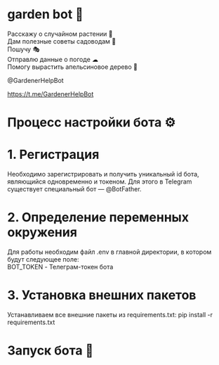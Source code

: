 # garden bot 🌴

Расскажу о случайном растении 🌵                
Дам полезные советы садоводам 📝                
Пошучу 🎭                
Отправлю данные о погоде ☁                
Помогу вырастить апельсиновое дерево 🍊                
  
@GardenerHelpBot

https://t.me/GardenerHelpBot
                  
                  

# Процесс настройки бота ⚙
# 1. Регистрация
  Необходимо зарегистрировать и получить уникальный id бота, являющийся одновременно и токеном. Для этого в Telegram существует специальный бот — @BotFather.
# 2. Определение переменных окружения
Для работы необходим файл .env в главной директории, в котором будут следующее поле:  
  BOT_TOKEN - Телеграм-токен бота
# 3. Установка внешних пакетов
Устанавливаем все внешние пакеты из requirements.txt:
  pip install -r requirements.txt
  
# Запуск бота 🤖
